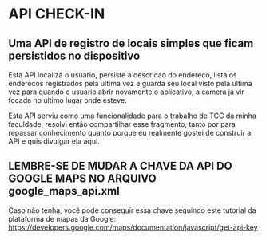 # API CHECK-IN

## Uma API de registro de locais simples que ficam persistidos no dispositivo

Esta API localiza o usuario, persiste a descricao do endereço, lista os enderecos registrados pela ultima vez e guarda seu local visto pela ultima vez para quando o usuario abrir novamente o aplicativo, a camera já vir focada no ultimo lugar onde esteve.

Esta API serviu como uma funcionalidade para o trabalho de TCC da minha faculdade, resolvi então compartilhar esse fragmento, tanto por para repassar conhecimento quanto porque eu realmente gostei de construir a API e quis divulgar ela aqui.

## LEMBRE-SE DE MUDAR A CHAVE DA API DO GOOGLE MAPS NO ARQUIVO google_maps_api.xml

Caso não tenha, você pode conseguir essa chave seguindo este tutorial da plataforma de mapas da Google: https://developers.google.com/maps/documentation/javascript/get-api-key
